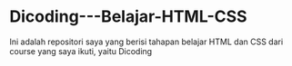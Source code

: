 # Dicoding---Belajar-HTML-CSS
Ini adalah repositori saya yang berisi tahapan belajar HTML dan CSS dari course yang saya ikuti, yaitu Dicoding
